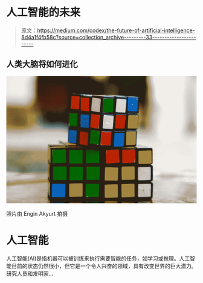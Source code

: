 # 人工智能的未来

> 原文：<https://medium.com/codex/the-future-of-artificial-intelligence-8d4a1f4fb58c?source=collection_archive---------33----------------------->

## 人类大脑将如何进化

![](img/769c37e8e4f9c6194643b61bb1b96df3.png)

照片由 Engin Akyurt 拍摄

# 人工智能

人工智能(AI)是指机器可以被训练来执行需要智能的任务，如学习或推理。人工智能目前的状态仍然很小，但它是一个令人兴奋的领域，具有改变世界的巨大潜力。研究人员和发明家…